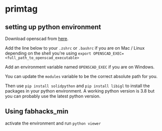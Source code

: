 # primtag

## setting up python environment

Download openscad from [here](https://openscad.org/).

Add the line below to your `.zshrc` or `.bashrc` if you are on Mac / Linux depending on the shell you're using
`export OPENSCAD_EXEC=<full_path_to_openscad_executable>`

Add an environment variable named `OPENSCAD_EXEC` if you are on Windows.

You can update the `modules` variable to be the correct absolute path for you.

Then use `pip install solidpython` and `pip install libigl` to install the packages in your python environment. A working python version is 3.8 but you can probably use the latest python version.

## Using fabhacks_min

activate the environment and run `python viewer`